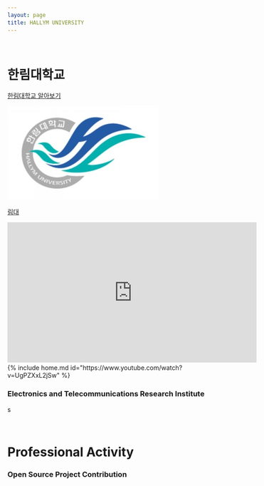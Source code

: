 ```yaml
---
layout: page
title: HALLYM UNIVERSITY
---
```


<br/>


# 한림대학교
[한림대학교 알아보기](https://www.hallym.ac.kr)
	
![한림대](https://raw.githubusercontent.com/geniee2/geniee2.github.io/master/assets/img/hl.jpeg)

[림대](https://www.youtube.com/watch?v=kPF0b71r7GU)
<iframe width="560" height="315" src="https://www.youtube.com/embed/" frameborder="0" allowfullscreen></iframe>
 {% include home.md id="https://www.youtube.com/watch?v=UgPZXxL2jSw" %}  



### Electronics and Telecommunications Research Institute
s

<br/>

# Professional Activity

### Open Source Project Contribution


### 

### 

###

### 


<br/>


